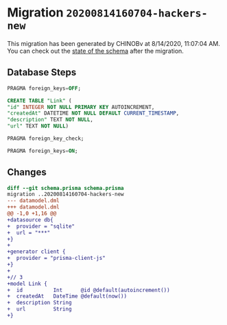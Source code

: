 # Migration `20200814160704-hackers-new`

This migration has been generated by CHINOBv at 8/14/2020, 11:07:04 AM.
You can check out the [state of the schema](./schema.prisma) after the migration.

## Database Steps

```sql
PRAGMA foreign_keys=OFF;

CREATE TABLE "Link" (
"id" INTEGER NOT NULL PRIMARY KEY AUTOINCREMENT,
"createdAt" DATETIME NOT NULL DEFAULT CURRENT_TIMESTAMP,
"description" TEXT NOT NULL,
"url" TEXT NOT NULL)

PRAGMA foreign_key_check;

PRAGMA foreign_keys=ON;
```

## Changes

```diff
diff --git schema.prisma schema.prisma
migration ..20200814160704-hackers-new
--- datamodel.dml
+++ datamodel.dml
@@ -1,0 +1,16 @@
+datasource db{
+  provider = "sqlite"
+  url = "***"
+}
+
+generator client {
+  provider = "prisma-client-js"
+}
+
+// 3
+model Link {
+  id          Int      @id @default(autoincrement())
+  createdAt   DateTime @default(now())
+  description String
+  url         String
+}
```


